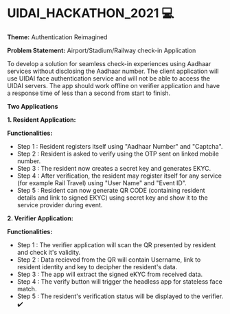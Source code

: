 # UIDAI_HACKATHON_2021 💻
**Theme:** Authentication Reimagined 

**Problem Statement:** Airport/Stadium/Railway check-in Application

To develop a solution for seamless check-in experiences using Aadhaar services without disclosing the Aadhaar number. The client application will use UIDAI face authentication service and will not be able to access the UIDAI servers. The app should work offline on verifier application and have a response time of less than a second from start to finish. 

**Two Applications**

**1. Resident Application:** 

**Functionalities:**

* Step 1 : Resident registers itself using "Aadhaar Number" and "Captcha".
* Step 2 : Resident is asked to verify using the OTP sent on linked mobile number.
* Step 3 : The resident now creates a secret key and generates EKYC.
* Step 4 : After verification, the resident may register itself for any service (for example Rail Travel) using "User Name" and "Event ID".
* Step 5 : Resident can now generate QR CODE (containing resident details and link to signed EKYC) using secret key and show it to the service provider during event.


**2. Verifier Application:** 

**Functionalities:**

* Step 1 : The verifier application will scan the QR presented by resident and check it's validity.
* Step 2 : Data recieved from the QR will contain Username, link to resident identity and key to decipher the resident's data.
* Step 3 : The app will extract the signed eKYC from received data.
* Step 4 : The verify button will trigger the headless app for stateless face match.
* Step 5 : The resident's verification status will be displayed to the verifier. :heavy_check_mark:


